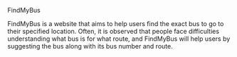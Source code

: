 FindMyBus

FindMyBus is a website that aims to help users find the exact bus to go to their 
specified location. Often, it is observed that people face difficulties understanding 
what bus is for what route, and FindMyBus will help users by suggesting the bus along with its bus number and route.
